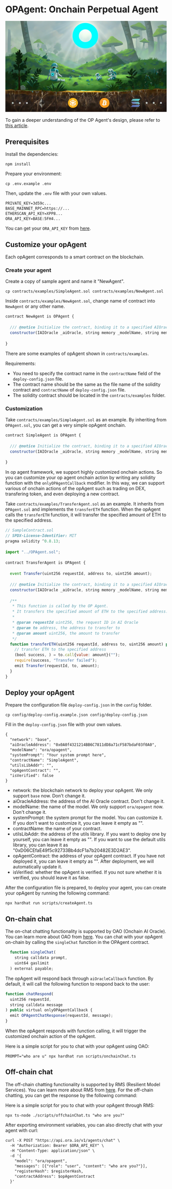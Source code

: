# OPAgent: Onchain Perpetual Agent

![image](/image/ora-sun.png)

To gain a deeper understanding of the OP Agent's design, please refer to [this article](./article.md).

## Prerequisites

Install the dependencies:
```shell
npm install
```

Prepare your environment:
```shell
cp .env.example .env
```
Then, update the `.env` file with your own values.
```shell
PRIVATE_KEY=3d59c...
BASE_MAINNET_RPC=https://...
ETHERSCAN_API_KEY=XPP8...
ORA_API_KEY=BASE:5FH4...
```
You can get your `ORA_API_KEY` from [here](https://rms.ora.io/).

## Customize your opAgent

Each opAgent corresponds to a smart contract on the blockchain.

### Create your agent

Create a copy of sample agent and name it "NewAgent".
```shell
cp contracts/examples/SimpleAgent.sol contracts/examples/NewAgent.sol
```

Inside `contracts/examples/NewAgent.sol`, change name of contract into `NewAgent` or any other name.

```js
contract NewAgent is OPAgent {

  /// @notice Initialize the contract, binding it to a specified AIOracle contract
  constructor(IAIOracle _aiOracle, string memory _modelName, string memory _systemPrompt) OPAgent(_aiOracle, _modelName, _systemPrompt) {}

}
```

There are some examples of opAgent shown in `contracts/examples`.

Requirements:
- You need to specify the contract name in the `contractName` field of the `deploy-config.json` file.
- The contract name should be the same as the file name of the solidity contract and `contractName` of `deploy-config.json` file.
- The solidity contract should be located in the `contracts/examples` folder.

### Customization 

Take `contracts/examples/SimpleAgent.sol` as an example. 
By inheriting from `OPAgent.sol`, you can get a very simple opAgent onchain.

```js
contract SimpleAgent is OPAgent {

  /// @notice Initialize the contract, binding it to a specified AIOracle contract
  constructor(IAIOracle _aiOracle, string memory _modelName, string memory _systemPrompt) OPAgent(_aiOracle, _modelName, _systemPrompt) {}

}
```

In op agent framework, we support highly customized onchain actions. So you can customize your op agent onchain action by writing any solidity function with the `onlyOPAgentCallback` modifier. In this way, we can support various of onchain actions of the opAgent such as trading on DEX, transfering token, and even deploying a new contract.

Take `contracts/examples/TransferAgent.sol` as an example. It inherits from `OPAgent.sol` and implements the `transferETH` function. When the opAgent calls the `transferETH` function, it will transfer the specified amount of ETH to the specified address.

```js
// SampleContract.sol
// SPDX-License-Identifier: MIT
pragma solidity ^0.8.13;

import "../OPAgent.sol";

contract TransferAgent is OPAgent {

  event Transfer(uint256 requestId, address to, uint256 amount);

  /// @notice Initialize the contract, binding it to a specified AIOracle contract
  constructor(IAIOracle _aiOracle, string memory _modelName, string memory _systemPrompt) OPAgent(_aiOracle, _modelName, _systemPrompt) {}

  /**
   * This function is called by the OP Agent.
   * It transfers the specified amount of ETH to the specified address.
   *
   * @param requestId uint256, the request ID in AI Oracle
   * @param to address, the address to transfer to
   * @param amount uint256, the amount to transfer
   */
  function transferETH(uint256 requestId, address to, uint256 amount) public onlyOPAgentCallback {
    // transfer ETH to the specified address
    (bool success, ) = to.call{value: amount}("");
    require(success, "Transfer failed");
    emit Transfer(requestId, to, amount);
  }
}
```

## Deploy your opAgent

Prepare the configuration file `deploy-config.json` in the `config` folder.

```shell
cp config/deploy-config.example.json config/deploy-config.json
```

Fill in the `deploy-config.json` file with your own values.
```shell
{
  "network": "base",
  "aiOracleAddress": "0x0A0f4321214BB6C7811dD8a71cF587bdaF03f0A0",
  "modelName": "ora/opagent",
  "systemPrompt": "Your system prompt here",
  "contractName": "SimpleAgent",
  "utilsLibAddr": "",
  "opAgentContract": "",
  "isVerified": false
}
```

- network: the blockchain network to deploy your opAgent. We only support `base` now. Don't change it.
- aiOracleAddress: the address of the AI Oracle contract. Don't change it.
- modelName: the name of the model. We only support `ora/opagent` now. Don't change it.
- systemPrompt: the system prompt for the model. You can customize it. If you don't want to customize it, you can leave it empty as "".
- contractName: the name of your contract.
- utilsLibAddr: the address of the utils library. If you want to deploy one by yourself, you can leave it empty as "". If you want to use the default utils library, you can leave it as "0xD06CEfaE49f5c92733Bb4dcF1a7b20482E3D2AE3".
- opAgentContract: the address of your opAgent contract. If you have not deployed it, you can leave it empty as "". After deployment, we will automatically update it.
- isVerified: whether the opAgent is verified. If you not sure whether it is verified, you should leave it as false.

After the configuration file is prepared, to deploy your agent, you can create your opAgent by running the following command:
```shell
npx hardhat run scripts/createAgent.ts 
```

## On-chain chat

The on-chat chatting functionality is supported by OAO (Onchain AI Oracle). You can learn more about OAO from [here](https://github.com/ora-io/OAO). You can chat with your opAgent on-chain by calling the `singleChat` function in the OPAgent contract.
```js
  function singleChat(
    string calldata prompt,
    uint64 gaslimit
  ) external payable;
```
The opAgent will respond back through `aiOracleCallback` function. By default, it will call the following function to respond back to the user:
```js
function chatRespond(
  uint256 requestId,
  string calldata message
) public virtual onlyOPAgentCallback {
  emit OPAgentChatResponse(requestId, message);
}
```
When the opAgent responds with function calling, it will trigger the customized onchain action of the opAgent.

Here is a simple script for you to chat with your opAgent using OAO:
```shell
PROMPT="who are u" npx hardhat run scripts/onchainChat.ts 
```

## Off-chain chat

The off-chain chatting functionality is supported by RMS (Resilient Model Services). You can learn more about RMS from [here](https://rms.ora.io/). For the off-chain chatting, you can get the response by the following command:

Here is a simple script for you to chat with your opAgent through RMS:
```shell
npx ts-node ./scripts/offchainChat.ts "who are you?"
```

After exporting environment variables, you can also directly chat with your agent with curl:

```shell
curl -X POST "https://api.ora.io/v1/agents/chat" \
  -H "Authorization: Bearer $ORA_API_KEY" \
  -H "Content-Type: application/json" \
  -d '{
    "model": "ora/opagent",
    "messages": [{"role": "user", "content": "who are you?"}],
    "registerHash": $registerHash,
    "contractAddress": $opAgentContract
  }'
```
